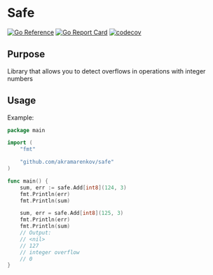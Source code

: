 # Safe

[![Go Reference](https://pkg.go.dev/badge/github.com/akramarenkov/safe.svg)](https://pkg.go.dev/github.com/akramarenkov/safe)
[![Go Report Card](https://goreportcard.com/badge/github.com/akramarenkov/safe)](https://goreportcard.com/report/github.com/akramarenkov/safe)
[![codecov](https://codecov.io/gh/akramarenkov/safe/branch/master/graph/badge.svg?token=C1AZ5V2ZT7)](https://codecov.io/gh/akramarenkov/safe)

## Purpose

Library that allows you to detect overflows in operations with integer numbers

## Usage

Example:

```go
package main

import (
    "fmt"

    "github.com/akramarenkov/safe"
)

func main() {
    sum, err := safe.Add[int8](124, 3)
    fmt.Println(err)
    fmt.Println(sum)

    sum, err = safe.Add[int8](125, 3)
    fmt.Println(err)
    fmt.Println(sum)
    // Output:
    // <nil>
    // 127
    // integer overflow
    // 0
}
```
